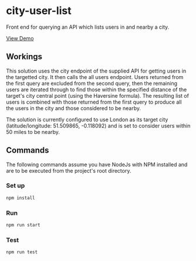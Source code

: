 # city-user-list
Front end for querying an API which lists users in and nearby a city.

[View Demo](https://jamcnaughton.github.io/city-user-list/index.html)

## Workings
This solution uses the city endpoint of the supplied API for getting users in the targetted city. It then calls the all users endpoint. Users returned from the first query are excluded from the second query, then the remaining users are iterated through to find those within the specified distance of the target's city central point (using the Haversine formula). The resulting list of users is combined with those returned from the first query to produce all the users in the city and those considered to be nearby.

The solution is currently configured to use London as its target city (latitude/longitude: 51.509865, -0.118092) and is set to consider users within 50 miles to be nearby.

## Commands

The following commands assume you have NodeJs with NPM installed and are to be executed from the project's root directory.

### Set up

```bash
npm install
```

### Run

```bash
npm run start
```

### Test

```bash
npm run test
```
